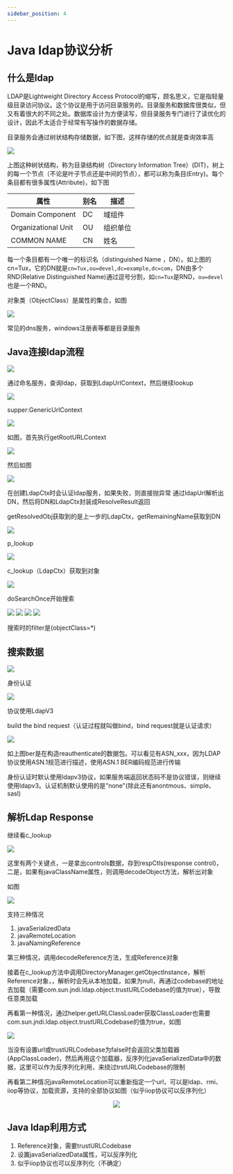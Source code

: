 ```yaml
---
sidebar_position: 4
---
```


# Java ldap协议分析

## 什么是ldap
LDAP是Lightweight Directory Access Protocol的缩写，顾名思义，它是指轻量级目录访问协议。这个协议是用于访问目录服务的。目录服务和数据库很类似，但又有着很大的不同之处。数据库设计为方便读写，但目录服务专门进行了读优化的设计，因此不太适合于经常有写操作的数据存储。

目录服务会通过树状结构存储数据，如下图，这样存储的优点就是查询效率高

![](/img/products/yakit/java-ldap.png)

上图这种树状结构，称为目录结构树（Directory Information Tree）(DIT)，树上的每一个节点（不论是叶子节点还是中间的节点），都可以称为条目(Entry)。每个条目都有很多属性(Attribute)，如下图

|  属性   | 别名  | 描述
|  ----  | ----  | ----  |
| Domain Component  | DC | 域组件
| Organizational Unit  | OU | 组织单位
| COMMON NAME  | CN | 姓名

每一个条目都有一个唯一的标识名（distinguished Name ，DN）。如上图的cn=Tux，它的DN就是`cn=Tux,ou=devel,dc=example,dc=com`，DN由多个RND(Relative Distinguished Name)通过逗号分割，如`cn=Tux`是RND，`ou=devel` 也是一个RND。

对象类（ObjectClass）是属性的集合，如图

![](/img/products/yakit/java-class-aggregate.png)

常见的dns服务，windows注册表等都是目录服务

## Java连接ldap流程

![](/img/products/yakit/java-link-idap.png)

通过命名服务，查询ldap，获取到LdapUrlContext，然后继续lookup

![](/img/products/yakit/java-link-idap-lookup.png)

supper:GenericUrlContext

![](/img/products/yakit/java-link-idap-supper.png)

如图，首先执行getRootURLContext

![](/img/products/yakit/java-link-idap-getRootURLContext.png)

然后如图

![](/img/products/yakit/java-link-idap-result.png)

在创建LdapCtx时会认证ldap服务，如果失败，则直接抛异常
通过ldapUrl解析出DN，然后将DN和LdapCtx封装成ResolveResult返回

getResolvedObj获取到的是上一步的LdapCtx，getRemainingName获取到DN

![](/img/products/yakit/java-getRemainingName.png)

p_lookup

![](/img/products/yakit/java-p_lookup.png)

c_lookup（LdapCtx）获取到对象

![](/img/products/yakit/java-c_lookup.png)

doSearchOnce开始搜索

![](/img/products/yakit/java-doSearchOnce.png)
![](/img/products/yakit/java-doSearchOnce-1.png)
![](/img/products/yakit/java-doSearchOnce-2.png)
![](/img/products/yakit/java-doSearchOnce-3.png)

搜索时的filter是(objectClass=*)

## 搜索数据

![](/img/products/yakit/java-search-data.png)

身份认证

![](/img/products/yakit/java-identity-authentication.png)

协议使用LdapV3

build the bind request（认证过程就叫做bind，bind request就是认证请求）

![](/img/products/yakit/java-bind-request.png)

如上图ber是在构造reauthenticate的数据包。可以看见有ASN_xxx，因为LDAP协议使用ASN.1规范进行描述，使用ASN.1 BER编码规范进行传输

身份认证时默认使用ldapv3协议，如果服务端返回状态码不是协议错误，则继续使用ldapv3。认证机制默认使用的是"none"(除此还有anontmous、simple、sasl)

## 解析Ldap Response

继续看c_lookup

![](/img/products/yakit/java-c_lookup-1.png)

这里有两个关键点，一是拿出controls数据，存到respCtls(response control)，二是，如果有javaClassName属性，则调用decodeObject方法，解析出对象

如图

![](/img/products/yakit/java-decodeObject.png)

支持三种情况

1. javaSerializedData
2. javaRemoteLocation
3. javaNamingReference

第三种情况，调用decodeReference方法，生成Reference对象

接着在c_lookup方法中调用DirectoryManager.getObjectInstance，解析Reference对象，，解析时会先从本地加载，如果为null，再通过codebase的地址去加载（需要com.sun.jndi.ldap.object.trustURLCodebase的值为true），导致任意类加载

再看第一种情况，通过helper.getURLClassLoader获取ClassLoader也需要com.sun.jndi.ldap.object.trustURLCodebase的值为true，如图

![](/img/products/yakit/java-ClassLoader.png)

当没有设置url或trustURLCodebase为false时会返回父类加载器(AppClassLoader)，然后再用这个加载器，反序列化javaSerializedData中的数据，这里可以作为反序列化利用，来绕过trstURLCodebase的限制

再看第二种情况javaRemoteLocation可以重新指定一个url，可以是ldap、rmi、iiop等协议，加载资源，支持的全部协议如图（似乎iiop协议可以反序列化）

<div align="center">
    <img src="/img/products/yakit/java-javaRemoteLocation.png" />
</div>

## Java ldap利用方式

1. Reference对象，需要trustURLCodebase
2. 设置javaSerializedData属性，可以反序列化
3. 似乎iiop协议也可以反序列化（不确定）
